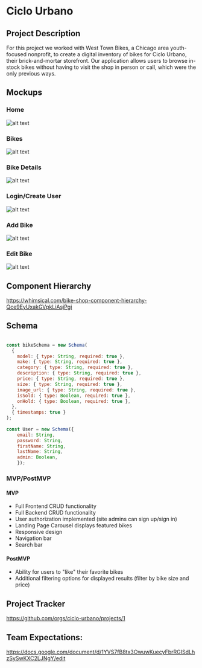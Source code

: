 # Ciclo Urbano


## Project Description

For this project we worked with West Town Bikes, a Chicago area youth-focused nonprofit, to create a digital inventory of bikes for Ciclo Urbano, their brick-and-mortar storefront. Our application allows users to browse in-stock bikes without having to visit the shop in person or call, which were the only previous ways. 

## Mockups

### Home
![alt text](https://i.imgur.com/1jsouiKm.png "Mockup - Home")

### Bikes
![alt text](https://i.imgur.com/Cc0JBrFm.png "Mockup - Bikes")

### Bike Details
![alt text](https://i.imgur.com/7LD4dlom.png "Mockup - Details")

### Login/Create User
![alt text](https://i.imgur.com/QuWea8Em.png "Mockup - Login")

### Add Bike
![alt text](https://i.imgur.com/hp8AWZOm.png "Mockup - Add")

### Edit Bike
![alt text](https://i.imgur.com/XyINdn6m.png "Mockup - Edit")

## Component Hierarchy

https://whimsical.com/bike-shop-component-hierarchy-Qce9EyUxakGVpkLiAsjPgi

## Schema


```jsx

const bikeSchema = new Schema(
  {
    model: { type: String, required: true },
    make: { type: String, required: true },
    category: { type: String, required: true },
    description: { type: String, required: true },
    price: { type: String, required: true },
    size: { type: String, required: true },
    image_url: { type: String, required: true },
    isSold: { type: Boolean, required: true },
    onHold: { type: Boolean, required: true },
  },
  { timestamps: true }
);
 
const User = new Schema({
    email: String,
    password: String,
    firstName: String,
    lastName: String,
    admin: Boolean,
    });

```

### MVP/PostMVP


#### MVP 

- Full Frontend CRUD functionality
- Full Backend CRUD functionality
- User authorization implemented (site admins can sign up/sign in)
- Landing Page Carousel displays featured bikes
- Responsive design
- Navigation bar
- Search bar 

#### PostMVP  

- Ability for users to "like" their favorite bikes
- Additional filtering options for displayed results (filter by bike size and price)

## Project Tracker

https://github.com/orgs/ciclo-urbano/projects/1


## Team Expectations:

https://docs.google.com/document/d/1YVS7fB8tx3OwuwKuecyFbrRGISdLhzSySwKXC2LJNgY/edit

